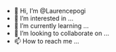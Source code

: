 - 👋 Hi, I’m @Laurencepogi
- 👀 I’m interested in ...
- 🌱 I’m currently learning ...
- 💞️ I’m looking to collaborate on ...
- 📫 How to reach me ...

<!---
Laurencepogi/Laurencepogi is a ✨ special ✨ repository because its `README.md` (this file) appears on your GitHub profile.
You can click the Preview link to take a look at your changes.
--->
